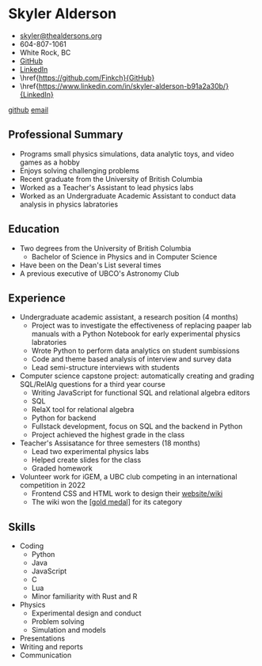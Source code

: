 # Skyler Alderson

* skyler@thealdersons.org
* 604-807-1061
* White Rock, BC
* [GitHub](https://github.com/Finkch)
* [LinkedIn](https://www.linkedin.com/in/skyler-alderson-b91a2a30b/)
* \href{https://github.com/Finkch}{GitHub} 
* \href{https://www.linkedin.com/in/skyler-alderson-b91a2a30b/}{LinkedIn} 

[github](https://github.com/Finkch)
[email](mailto:skyler@thealdersons.org)


## Professional Summary

- Programs small physics simulations, data analytic toys, and video games as a hobby
- Enjoys solving challenging problems
- Recent graduate from the University of British Columbia
- Worked as a Teacher's Assistant to lead physics labs
- Worked as an Undergraduate Academic Assistant to conduct data analysis in physics labratories


## Education

- Two degrees from the University of British Columbia
    - Bachelor of Science in Physics and in Computer Science
- Have been on the Dean's List several times
- A previous executive of UBCO's Astronomy Club


## Experience

- Undergraduate academic assistant, a research position (4 months)
    - Project was to investigate the effectiveness of replacing paaper lab manuals with a Python Notebook for early experimental physics labratories
    - Wrote Python to perform data analytics on student sumbissions
    - Code and theme based analysis of interview and survey data
    - Lead semi-structure interviews with students
- Computer science capstone project: automatically creating and grading SQL/RelAlg questions for a third year course
    - Writing JavaScript for functional SQL and relational algebra editors
    - SQL
    - RelaX tool for relational algebra
    - Python for backend
    - Fullstack development, focus on SQL and the backend in Python
    - Project achieved the highest grade in the class
- Teacher's Assisatance for three semesters (18 months)
    - Lead two experimental physics labs
    - Helped create slides for the class
    - Graded homework
- Volunteer work for iGEM, a UBC club competing in an international competition in 2022
    - Frontend CSS and HTML work to design their [website/wiki](https://2022.igem.wiki/ubc-okanagan/)
    - The wiki won the [[gold medal]](https://2022.igem.wiki/ubc-okanagan/medals) for its category


## Skills

- Coding
    - Python
    - Java
    - JavaScript
    - C
    - Lua
    - Minor familiarity with Rust and R
- Physics
    - Experimental design and conduct
    - Problem solving
    - Simulation and models
- Presentations
- Writing and reports
- Communication
